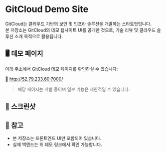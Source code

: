 # GitCloud Demo Site

GitCloud는 클라우드 기반의 보안 및 인프라 솔루션을 개발하는 스타트업입니다.  
본 저장소는 GitCloud의 데모 웹사이트 UI를 공개한 것으로, 기술 리뷰 및 클라우드 솔루션 소개 목적으로 활용됩니다.

## 🖥️ 데모 페이지

아래 주소에서 GitCloud 데모 페이지를 확인하실 수 있습니다:

🔗 http://52.79.233.60:7000/

> 해당 페이지는 개발 중이며 일부 기능은 제한적일 수 있습니다.

## 📸 스크린샷


## 📎 참고

- 본 저장소는 프론트엔드 UI만 포함되어 있습니다.
- 실제 백엔드는 위 데모 링크에서 확인 가능합니다.
